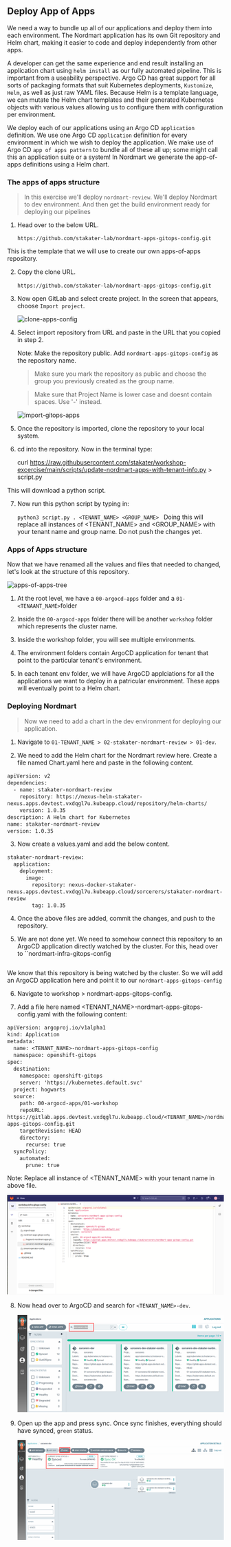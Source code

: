 ## Deploy App of Apps

We need a way to bundle up all of our applications and deploy them into each environment. The Nordmart application has its own Git repository and Helm chart, making it easier to code and deploy independently from other apps.

A developer can get the same experience and end result installing an application chart using `helm install` as our fully automated pipeline. This is important from a useability perspective. Argo CD has great support for all sorts of packaging formats that suit Kubernetes deployments, `Kustomize`, `Helm`, as well as just raw YAML files. Because Helm is a template language, we can mutate the Helm chart templates and their generated Kubernetes objects with various values allowing us to configure them with configuration per environment.

We deploy each of our applications using an Argo CD `application` definition. We use one Argo CD `application` definition for every environment in which we wish to deploy the application. We make use of Argo CD `app of apps pattern` to bundle all of these all up; some might call this an application suite or a system! In Nordmart we generate the app-of-apps definitions using a Helm chart.

### The apps of apps structure

> In this exercise we'll deploy `nordmart-review`. We'll deploy Nordmart to dev environment. And then get the build environment ready for deploying our pipelines

1. Head over to the below URL.

   ```
   https://github.com/stakater-lab/nordmart-apps-gitops-config.git
    ```
    
This is the template that we will use to create our own apps-of-apps repository.
 

2. Copy the clone URL.

   `https://github.com/stakater-lab/nordmart-apps-gitops-config.git`
 

3. Now open GitLab and select create project. In the screen that appears, choose `Import project`.

   ![clone-apps-config](images/clone-apps-config.png)


4. Select import repository from URL and paste in the URL that you copied in step 2. 

   Note: Make the repository public. Add `nordmart-apps-gitops-config` as the repository name. 
   > Make sure you mark the repository as public and choose the group you previously created as the group name.

   > Make sure that Project Name is lower case and doesnt contain spaces. Use '-' instead.

   ![import-gitops-apps](images/import-gitops-apps.png)

5. Once the repository is imported, clone the repository to your local system. 

6. cd into the repository. Now in the terminal type:

   curl https://raw.githubusercontent.com/stakater/workshop-excercise/main/scripts/update-nordmart-apps-with-tenant-info.py > script.py

This will download a python script.

7. Now run this python script by typing in:

   `python3 script.py . <TENANT_NAME> <GROUP_NAME>
   `
Doing this will replace all instances of <TENANT_NAME> and <GROUP_NAME> with your tenant name and group name. Do not push the changes yet.

### Apps of Apps structure

Now that we have renamed all the values and files that needed to changed, let's look at the structure of this repository.

  ![apps-of-apps-tree](images/apps-of-apps-tree.png)

1. At the root level, we have a `00-argocd-apps` folder and a `01-<TENAANT_NAME>`folder

2. Inside the `00-argocd-apps` folder there will be another `workshop` folder which represents the cluster name.

3. Inside the workshop folder, you will see multiple environments.

4. The environment folders contain ArgoCD application for tenant that point to the particular tenant's environment.

5. In each tenant env folder, we will have ArgoCD applciations for all the applications we want to deploy in a patricular environment. These apps will eventually point to a Helm chart. 


### Deploying Nordmart


> Now we need to add a chart in the dev environment for deploying our application.

1. Navigate to `01-TENANT_NAME > 02-stakater-nordmart-review > 01-dev`.

2. We need to add the Helm chart for the Nordmart review here. Create a file named Chart.yaml here and paste in the following content.

```
apiVersion: v2
dependencies:
  - name: stakater-nordmart-review
    repository: https://nexus-helm-stakater-nexus.apps.devtest.vxdqgl7u.kubeapp.cloud/repository/helm-charts/
    version: 1.0.35
description: A Helm chart for Kubernetes
name: stakater-nordmart-review
version: 1.0.35

```

3. Now create a values.yaml and add the below content. 

```
stakater-nordmart-review:
  application:
    deployment:
      image:
        repository: nexus-docker-stakater-nexus.apps.devtest.vxdqgl7u.kubeapp.cloud/sorcerers/stakater-nordmart-review
        tag: 1.0.35

```
4. Once the above files are added, commit the changes, and push to the repository.

5. We are not done yet. We need to somehow connect this repository to an ArgoCD application directly watched by the cluster. For this, head over to ``nordmart-infra-gitops-config

```https://gitlab.apps.devtest.vxdqgl7u.kubeapp.cloud/stakater/workshop-infra-gitops-config
```
We know that this repository is being watched by the cluster. So we will add an ArgoCD application here and point it to our `nordmart-apps-gitops-config`

6. Navigate to workshop > nordmart-apps-gitops-config.
 
7. Add a file here named <TENANT_NAME>-nordmart-apps-gitops-config.yaml with the following content:

```
apiVersion: argoproj.io/v1alpha1
kind: Application
metadata:
  name: <TENANT_NAME>-nordmart-apps-gitops-config
  namespace: openshift-gitops
spec:
  destination:
    namespace: openshift-gitops
    server: 'https://kubernetes.default.svc'
  project: hogwarts
  source:
    path: 00-argocd-apps/01-workshop
    repoURL: https://gitlab.apps.devtest.vxdqgl7u.kubeapp.cloud/<TENANT_NAME>/nordmart-apps-gitops-config.git
    targetRevision: HEAD
    directory:
      recurse: true
  syncPolicy:
    automated:
      prune: true

```
Note: Replace all instance of <TENANT_NAME> with your tenant name in above file.

![nord-apps](images/nord-apps.png)

8. Now head over to ArgoCD and search for `<TENANT_NAME>-dev`.


   ![search-argocd](images/sorcerers-dev.png)


9. Open up the app and press sync. Once sync finishes, everything should have synced, `green` status. 


   ![sorceres-build](images/sorcerers-build.png)